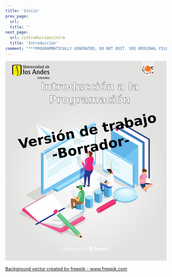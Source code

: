 ```yaml
---
title: 'Inicio'
prev_page:
  url: 
  title: ''
next_page:
  url: /introduccion/intro
  title: 'Introducción'
comment: "***PROGRAMMATICALLY GENERATED, DO NOT EDIT. SEE ORIGINAL FILES IN /content***"
---
```


![](portada.png)

<a href="https://www.freepik.com/free-photos-vectors/background">Background vector created by freepik - www.freepik.com</a>
